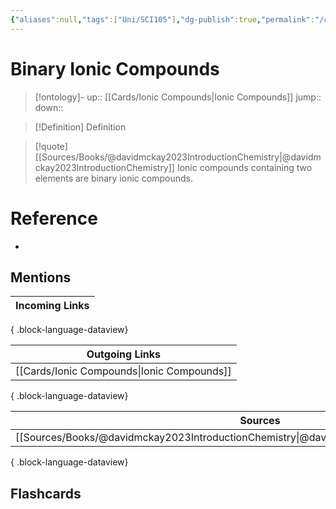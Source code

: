 ```yaml
---
{"aliases":null,"tags":["Uni/SCI105"],"dg-publish":true,"permalink":"/cards/binary-ionic-compounds/","dgPassFrontmatter":true}
---
```


# Binary Ionic Compounds

> [!ontology]-
> up:: [[Cards/Ionic Compounds\|Ionic Compounds]]
> jump:: 
> down:: 

> [!Definition] Definition

> [!quote] [[Sources/Books/@davidmckay2023IntroductionChemistry\|@davidmckay2023IntroductionChemistry]]
> Ionic compounds containing two elements are binary ionic compounds.

# Reference

- 

## Mentions

| Incoming Links |
| -------------- |

{ .block-language-dataview}

| Outgoing Links                                |
| --------------------------------------------- |
| [[Cards/Ionic Compounds\|Ionic Compounds]] |

{ .block-language-dataview}

| Sources                                                                                         |
| ----------------------------------------------------------------------------------------------- |
| [[Sources/Books/@davidmckay2023IntroductionChemistry\|@davidmckay2023IntroductionChemistry]] |

{ .block-language-dataview}

## Flashcards